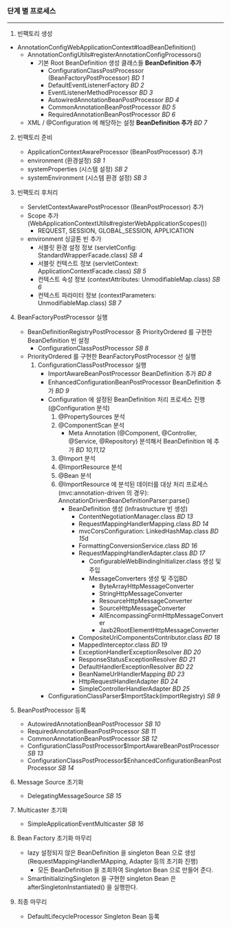 ### 단계 별 프로세스

<hr>

1. 빈팩토리 생성
 - AnnotationConfigWebApplicationContext#loadBeanDefinition()
    - AnnotationConfigUtils#registerAnnotationConfigProcessors()
        - 기본 Root BeanDefinition 생성 클래스들 **BeanDefinition 추가**
            - ConfigurationClassPostProcessor  (BeanFactoryPostProcessor) *BD 1*
            - DefaultEventListenerFactory *BD 2*
            - EventListenerMethodProcessor *BD 3*
            - AutowiredAnnotationBeanPostProcessor *BD 4*
            - CommonAnnotationBeanPostProcessor *BD 5*
            - RequiredAnnotationBeanPostProcessor *BD 6*
    - XML / @Configuration 에 해당하는 설정 **BeanDefinition 추가** *BD 7*
    
2. 빈팩토리 준비 
    - ApplicationContextAwareProcessor (BeanPostProcessor) 추가
    - environment (환경설정) *SB 1*
    - systemProperties (시스템 설정) *SB 2*
    - systemEnvironment (시스템 환경 설정) *SB 3*

3. 빈팩토리 후처리
    - ServletContextAwarePostProcessor (BeanPostProcessor) 추가
    - Scope 추가 (WebApplicationContextUtils#registerWebApplicationScopes())
        - REQUEST, SESSION, GLOBAL_SESSION, APPLICATION
    - environment 싱글톤 빈 추가
        - 서블릿 환경 설정 정보 (servletConfig: StandardWrapperFacade.class) *SB 4*
        - 서블릿 컨텍스트 정보 (servletContext: ApplicationContextFacade.class) *SB 5*
        - 컨텍스트 속성 정보 (contextAttributes: UnmodifiableMap.class) *SB 6*
        - 컨텍스트 파라미터 정보 (contextParameters: UnmodifiableMap.class) *SB 7*

4. BeanFactoryPostProcessor 실행
    - BeanDefinitionRegistryPostProcessor 중 PriorityOrdered 를 구현한 BeanDefinition 빈 설정
        - ConfigurationClassPostProcessor *SB 8* 
    - PriorityOrdered 를 구현한 BeanFactoryPostProcessor 선 실행
        1. ConfigurationClassPostProcessor 실행
            - ImportAwareBeanPostProcessor BeanDefinition 추가 *BD 8*
            - EnhancedConfigurationBeanPostProcessor BeanDefinition 추가 *BD 9*
            - Configuration 에 설정된 BeanDefinition 처리 프로세스 진행 (@Configuration 분석)
                1. @PropertySources 분석
                2. @ComponentScan 분석
                    - Meta Annotation (@Component, @Controller, @Service, @Repository) 분석해서 BeanDefinition 에 추가 *BD 10,11,12*
                3. @Import 분석
                4. @ImportResource 분석
                5. @Bean 분석
                6. @ImportResource 에 분석된 데이터를 대상 처리 프로세스 (mvc:annotation-driven 의 경우): AnnotationDrivenBeanDefinitionParser:parse()
                    - BeanDefinition 생성 (Infrastructure 빈 생성)
                        - ContentNegotiationManager.class *BD 13* 
                        - RequestMappingHandlerMapping.class *BD 14*
                        - mvcCorsConfiguration: LinkedHashMap.class *BD 15*d
                        - FormattingConversionService.class *BD 16*
                        - RequestMappingHandlerAdapter.class *BD 17*
                            - ConfigurableWebBindingInitializer.class 생성 및 주입
                            - MessageConverters 생성 및 주입BD 
                                - ByteArrayHttpMessageConverter
                                - StringHttpMessageConverter
                                - ResourceHttpMessageConverter
                                - SourceHttpMessageConverter
                                - AllEncompassingFormHttpMessageConverter
                                - Jaxb2RootElementHttpMessageConverter
                        - CompositeUriComponentsContributor.class *BD 18*
                        - MappedInterceptor.class *BD 19*
                        - ExceptionHandlerExceptionResolver *BD 20*
                        - ResponseStatusExceptionResolver *BD 21*
                        - DefaultHandlerExceptionResolver *BD 22*
                        - BeanNameUrlHandlerMapping *BD 23*
                        - HttpRequestHandlerAdapter *BD 24*
                        - SimpleControllerHandlerAdapter *BD 25*
            - ConfigurationClassParser$ImportStack(importRegistry) *SB 9*

5. BeanPostProcessor 등록
    - AutowiredAnnotationBeanPostProcessor *SB 10*
    - RequiredAnnotationBeanPostProcessor *SB 11*
    - CommonAnnotationBeanPostProcessor *SB 12*
    - ConfigurationClassPostProcessor$ImportAwareBeanPostProcessor *SB 13*
    - ConfigurationClassPostProcessor$EnhancedConfigurationBeanPostProcessor *SB 14*
                                
6. Message Source 초기화
    - DelegatingMessageSource *SB 15*

7. Multicaster 초기화
    - SimpleApplicationEventMulticaster *SB 16*
    
8. Bean Factory 초기화 마무리
    - lazy 설정되지 않은 BeanDefinition 을 singleton Bean 으로 생성 (RequestMappingHandlerMApping, Adapter 등의 초기화 진행)
        - 모든 BeanDefinition 을 조회하여 Singleton Bean 으로 만들어 준다.
    - SmartInitializingSingleton 을 구현한 singleton Bean 은 afterSingletonInstantiated() 을 실행한다.
     
9. 최종 마무리
    - DefaultLifecycleProcessor Singleton Bean 등록 
    
       
    
                
